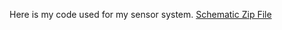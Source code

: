 Here is my code used for my sensor system.
<a href="https://github.com/MaximusMathews/mmathe26.github.io/blob/main/docs/Projects.zip?raw=true" title="Schematic Zip File" download >Schematic Zip File</a>
